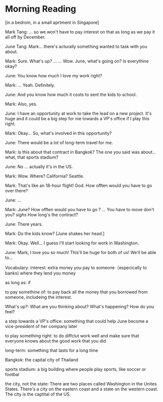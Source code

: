 # Morning Reading 
[in a bedrom, in a small aprtment in Singapore]

Mark Tang: ... so we won't have to pay interest on that as long as we pay it all off by December.

June Tang: Mark... there's acturally something wanted to task with you about.

Mark: Sure. What's up? ... ... Wow. June, what's going on? Is everythine okay?

June:  You know how much I love my work right?

Mark: ... Yeah.  Definitely.

June: And you know how much it costs to sent the kids to school.

Mark: Also, yes.

June: I have an opportunity at work to take the lead on a new project. It's huge and it could be a big step for me towards a VP's office if I play this right.

Mark:  Okay... So, what's involved in this opportunity?

June: There would be a lot of long-term travel for me.

Mark: Is this about that contract in Bangkok? The one you said was about... what, that sports stadium?

June:  No ... actually it's in the US.

Mark: Wow. Where? California? Seattle.

Mark: That's like an 18-hour flight! God. How offten would you have to go over there?

June: ...

Mark: June? How offten would you have to go ?  ... You have to move don't you?
 *sighs* How long's the contract?

June: There years.

Mark: Do the kids know?
[June shakes her head.]

Mark: Okay. Well... I guess I'll start looking for work in Washington.

June: Mark, I love you so much! This'll be huge for both of us! We'll be able to...




Vocabulary:
interest: extra money you pay to someone（especically to banks) where they lend you money

as long as: if

to pay somethine of: to pay back all the money that you borrowed from someone, includeing the interest.

What's up?: What are you thinking about? What's happening? How do you feel?

a step towards a VP's office: something that could help June become a vice-president of her company later


to play something right: to do diffclut work well and make sure that everyone knows about the good work that you did

long-term: something that lasts for a long time

Bangkok: the capital city of Thailand

sports stadium: a big building where people play sports, like soccer or footbal

the city, not the state: There are two places called Washington in the Unites States. There's a city on the eastern coast and a state on the western coast. The  city is the captital of the US.



